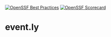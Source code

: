 [![OpenSSF Best Practices](https://www.bestpractices.dev/projects/8596/badge)](https://www.bestpractices.dev/projects/8596) 
[![OpenSSF Scorecard](https://api.securityscorecards.dev/projects/github.com/jordanrobbedthesun/evently/badge)](https://securityscorecards.dev/viewer/?uri=github.com/jordanrobbedthesun/evently)

# event.ly
